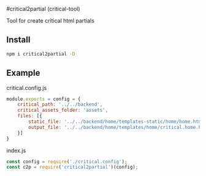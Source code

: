 #critical2partial (critical-tool)

Tool for create critical html partials

## Install

```sh
npm i critical2partial -D
```

## Example

critical.config.js
```js
module.exports = config = {
    critical_path: '../../backend',
    critical_assets_folder: 'assets',
    files: [{
        static_file: '../../backend/home/templates-static/home/home.html',
        output_file: '../../backend/home/templates/home/critical.home.html'
    }]
}
```

index.js
```js
const config = require('./critical.config');
const c2p = require('critical2partial')(config);
```